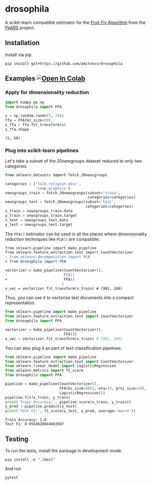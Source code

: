 # drosophila
A scikit-learn compatible estimator for the [Fruit Fly Algorithm](https://pearsproject.org/blog/An-introduction-to-the-fruit-fly-algorithm.html) from the [PeARS](https://github.com/PeARSearch/PeARS-fruit-fly) project.

## Installation
Install via pip.

```shell
pip install git+https://github.com/amitness/drosophila
```

## Examples [![Open In Colab](https://colab.research.google.com/assets/colab-badge.svg)](https://colab.research.google.com/drive/13te7vmWQ2N0JyeCzkxk0M7Is5lTFYt9m?usp=sharing)

### Apply for dimensionality reduction

```python
import numpy as np
from drosophila import FFA

x = np.random.randn(5, 768)
ffa = FFA(kc_size=50)
x_ffa = ffa.fit_transform(x)
x_ffa.shape
```
```
(5, 50)
```

### Plug into scikit-learn pipelines

Let's take a subset of the 20newgroups dataset reduced to only two categories.

```python
from sklearn.datasets import fetch_20newsgroups

categories = ['talk.religion.misc',
              'comp.graphics']
newsgroups_train = fetch_20newsgroups(subset='train',
                                      categories=categories)
newsgroups_test = fetch_20newsgroups(subset='test',
                                     categories=categories)
x_train = newsgroups_train.data
y_train = newsgroups_train.target
x_test = newsgroups_test.data
y_test = newsgroups_test.target
```

The `FFA()` estimator can be used in all the places where dimensionality reduction techniques like `PCA()` are compatible.

```diff
from sklearn.pipeline import make_pipeline
from sklearn.feature_extraction.text import CountVectorizer
- from sklearn.decomposition import PCA
+ from drosophila import FFA

vectorizer = make_pipeline(CountVectorizer(),
-                          PCA()
+                          FFA()
                          )
x_vec = vectorizer.fit_transform(x_train) # (961, 100)
```

Thus, you can use it to vectorize text documents into a compact representation.

```python
from sklearn.pipeline import make_pipeline
from sklearn.feature_extraction.text import CountVectorizer
from drosophila import FFA

vectorizer = make_pipeline(CountVectorizer(),
                           FFA())
x_vec = vectorizer.fit_transform(x_train) # (961, 100)
```

You can also plug it as part of text-classification pipelines.
```python
from sklearn.pipeline import make_pipeline
from sklearn.feature_extraction.text import CountVectorizer
from sklearn.linear_model import LogisticRegression
from sklearn.metrics import f1_score
from drosophila import FFA

pipeline = make_pipeline(CountVectorizer(),
                         FFA(kc_size=8853, wta=15, proj_size=10),
                         LogisticRegression())
pipeline.fit(x_train, y_train)
print('Train Accuracy:', pipeline.score(x_train, y_train))
y_pred = pipeline.predict(x_test)
print('Test F1:', f1_score(y_test, y_pred, average='macro'))
```
```
Train Accuracy: 1.0
Test F1: 0.9554628844483507
```

## Testing
To run the tests, install the package in development mode.

```shell
pip install -e ".[dev]"  
```

And run
```shell
pytest
````
